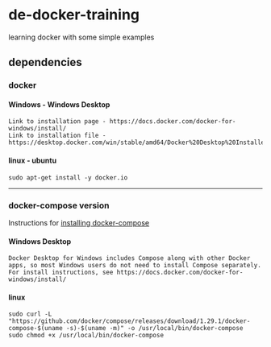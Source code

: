 # de-docker-training
learning docker with some simple examples

## dependencies
### docker

#### Windows - Windows Desktop
```
Link to installation page - https://docs.docker.com/docker-for-windows/install/
Link to installation file - https://desktop.docker.com/win/stable/amd64/Docker%20Desktop%20Installer.exe
```
#### linux - ubuntu
```
sudo apt-get install -y docker.io
```

***

### docker-compose version
Instructions for [installing docker-compose](https://docs.docker.com/compose/install/)

#### Windows Desktop
```
Docker Desktop for Windows includes Compose along with other Docker apps, so most Windows users do not need to install Compose separately. For install instructions, see https://docs.docker.com/docker-for-windows/install/
```

#### linux
```
sudo curl -L "https://github.com/docker/compose/releases/download/1.29.1/docker-compose-$(uname -s)-$(uname -m)" -o /usr/local/bin/docker-compose
sudo chmod +x /usr/local/bin/docker-compose
```
